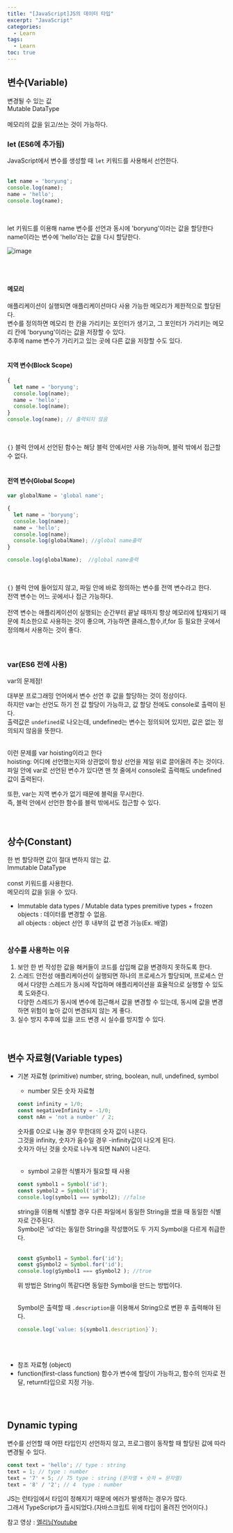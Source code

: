 ```yaml
---
title: "[JavaScript]JS의 데이터 타입"
excerpt: "JavaScript"
categories: 
  - Learn
tags: 
  - Learn
toc: true
---
```




## 변수(Variable)

변경될 수 있는 값<br>
Mutable DataType<br><br>
메모리의 값을 읽고/쓰는 것이 가능하다.<br>

### let (ES6에 추가됨)
JavaScript에서 변수를 생성할 때 `let` 키워드를 사용해서 선언한다.<br>
<br>

```javascript
let name = 'boryung';
console.log(name);
name = 'hello';
console.log(name);
```

<br>

let 키워드를 이용해 name 변수를 선언과 동시에 'boryung'이라는 값을 할당한다<br>
name이라는 변수에 'hello'라는 값을 다시 할당한다.<br>

![image](https://user-images.githubusercontent.com/73421820/117480432-8ec58380-af9c-11eb-8609-4cf7dcbf4dce.png)

<br>
<br>

#### 메모리

애플리케이션이 실행되면 애플리케이션마다  사용 가능한 메모리가 제한적으로 할당된다.<br>
변수를 정의하면 메모리 한 칸을 가리키는 포인터가 생기고, 그 포인터가 가리키는 메모리 칸에 'boryung'이라는 값을 저장할 수 있다.<br>
추후에 name 변수가 가리키고 있는 곳에 다른 값을 저장할 수도 있다.<br><br>


#### 지역 변수(Block Scope)

```javascript
{
  let name = 'boryung';
  console.log(name);
  name = 'hello';
  console.log(name);
}
console.log(name); // 출력되지 않음
```

<br>

`{}` 블럭 안에서 선언된 함수는 해당 블럭 안에서만 사용 가능하며, 블럭 밖에서 접근할 수 없다.<br><br>

#### 전역 변수(Global Scope)

```javascript
var globalName = 'global name';

{
  let name = 'boryung';
  console.log(name);
  name = 'hello';
  console.log(name);
  console.log(globalName); //global name출력
}

console.log(globalName);  //global name출력
```

<br>

`{}` 블럭 안에 들어있지 않고, 파일 안에 바로 정의하는 변수를 전역 변수라고 한다.<br>
전역 변수는 어느 곳에서나 접근 가능하다.<br><br>
전역 변수는 애플리케이션이 실행되는 순간부터 끝날 때까지 항상 메모리에 탑재되기 때문에 최소한으로 사용하는 것이 좋으며, 가능하면 클래스,함수,if,for 등 필요한 곳에서 정의해서 사용하는 것이 좋다.<br><br><br>


### var(ES6 전에 사용)

var의 문제점!<br>

대부분 프로그래밍 언어에서 변수 선언 후 값을 할당하는 것이 정상이다.<br>
하지만 var는 선언도 하기 전 값 할당이 가능하고, 값 할당 전에도 console로 출력이 된다.<br>
출력값은 `undefined`로 나오는데, undefined는 변수는 정의되어 있지만, 값은 없는 정의되지 않음을 뜻한다.<br><br>

이런 문제를 var hoisting이라고 한다<br>
hoisting: 어디에 선언했는지와 상관없이 항상 선언을 제일 위로 끌어올려 주는 것이다.<br>
파일 안에 var로 선언된 변수가 있다면 맨 첫 줄에서 console로 출력해도 undefined 값이 출력된다.<br>

또한, var는 지역 변수가 없기 때문에 블럭을 무시한다.<br>
즉, 블럭 안에서 선언한 함수를 블럭 밖에서도 접근할 수 있다.<br><br><br>


## 상수(Constant)

한 번 할당하면 값이 절대 변하지 않는 값.<br>
Immutable DataType<br><br>
const 키워드를 사용한다.<br>
메모리의 값을 읽을 수 있다.<br>

- Immutable data types / Mutable data types
premitive types + frozen objects : 데이터를 변경할 수 없음.<br>
all objects : object 선언 후 내부의 값 변경 가능(Ex. 배열)<br><br>


### 상수를 사용하는 이유

1. 보안
한 번 작성한 값을 해커들이 코드를 삽입해 값을 변경하지 못하도록 한다. 
2. 스레드 안전성
애플리케이션이 실행되면 하나의 프로세스가 할당되며, 프로세스 안에서 다양한 스레드가 동시에 작업하며 애플리케이션을 효율적으로 실행할 수 있도록 도와준다.<br> 다양한 스레드가 동시에 변수에 접근해서 값을 변경할 수 있는데, 동시에 값을 변경하면 위험이 높아 값이 변경되지 않는 게 좋다.<br>  
3. 실수 방지
추후에 있을 코드 변경 시 실수를 방지할 수 있다.<br>  <br><br>  




## 변수 자료형(Variable types)

- 기본 자료형 (primitive)
number, string, boolean, null, undefined, symbol<br>

  - number
  모든 숫자 자료형<br>

  ```javascript
  const infinity = 1/0;
  const negativeInfinity = -1/0;
  const nAn = 'not a number' / 2;
  ```

  숫자를 0으로 나눌 경우 무한대의 숫자 값이 나온다.<br>그것을 infinity, 숫자가 음수일 경우 -infinity값이 나오게 된다.<br>
  숫자가 아닌 것을 숫자로 나누게 되면 NaN이 나온다.<br><br>

  - symbol
  고유한 식별자가 필요할 때 사용<br>
  ```javascript
  const symbol1 = Symbol('id');
  const symbol2 = Symbol('id');
  console.log(symbol1 === symbol2); //false
  ```
  string을 이용해 식별할 경우 다른 파일에서 동일한 String을 썼을 때 동일한 식별자로 간주된다.<br>
  Symbol은 'id'라는 동일한 String을 작성했어도 두 가지 Symbol을 다르게 취급한다.<br><br>
  

  ```javascript
  const gSymbol1 = Symbol.for('id');
  const gSymbol2 = Symbol.for('id');
  console.log(gSymbol1 === gSymbol2 ); //true
  ```
  위 방법은 String이 똑같다면 동일한 Symbol을 만드는 방법이다.<br><br>

  Symbol은 출력할 때 `.description`을 이용해서 String으로 변환 후 출력해야 된다.<br>

  ```javascript
  console.log(`value: ${symbol1.description}`);
  ```
<br><br>
  

- 참조 자료형 (object)
- function(first-class function)
함수가 변수에 할당이 가능하고, 함수의 인자로 전달, return타입으로 지정 가능.


<br><br>

## Dynamic typing

변수를 선언할 때 어떤 타입인지 선언하지 않고, 프로그램이 동작할 때 할당된 값에 따라 변경될 수 있다.<br>


```javascript
const text = 'hello'; // type : string
text = 1; // type : number
text = '7' + 5; // 75 type : string (문자열 + 숫자 = 문자열)
text = '8' / '2'; // 4  type : number
```

JS는 런타임에서 타입이 정해지기 때문에 에러가 발생하는 경우가 많다.<br>
그래서 TypeScript가 출시되었다.(자바스크립트 위에 타입이 올려진 언어이다.)<br>







참고 영상 : [엘리님Youtube](https://www.youtube.com/watch?v=OCCpGh4ujb8&list=PLv2d7VI9OotTVOL4QmPfvJWPJvkmv6h-2&index=3)

<br><br>